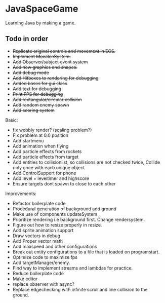# JavaSpaceGame
Learning Java by making a game.

## Todo in order

- <strike>Replicate original controls and movement in ECS. </strike>
- <strike>Implement MovableSystem. </strike>
- <strike>Add Observer/subject event system  </strike>
- <strike>Add new graphics and shapes. </strike>
- <strike>Add debug mode </strike>
- <strike> Add Hitboxes to rendering for debugging </strike>  
- <strike> Added bases for gui class </strike>
- <strike> Add text for debugging </strike>
- <strike> Print FPS for debugging </strike>
- <strike>Add rectangular/circular collision </strike>
- <strike> Add random enemy spawn </strike>
- <strike> Add scoring system </strike>

Basic:

- fix wobbly render? (scaling problem?)
- Fix problem at 0.0 position
- Add startmenu
- Add animation when flying
- Add particle effects from rockets
- Add particle effects from target
- Add entities to collisionlist, so collisions are not checked twice, Collide only once with each unique object
- Add ControlSupport for phone
- Add level + leveltimer and highscore
- Ensure targets dont spawn to close to each other


Improvements:
- Refactor boilerplate code  
- Procedural generation of background and ground
- Make use of components updateSystem
- Prioritize rendering i.e background first. Change rendersystem.
- Figure out how to resize properly in resize.
- Add sprite animation support
- Draw vectors in debug
- Add Proper vector math
- Add maxspeed and other configurations   
- Break out entity configurations to a file that is loaded on programstart. 
- Optimize code to maximize fps
- Add targetManager/enemy.
- Find way to implement streams and lambdas for practice.
- Reduce boilerplate code
- Make editor
- replace observer with async?
- Replace edgechecking with infinite scroll and line collision to the ground.
